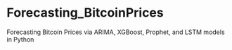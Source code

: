 # Forecasting_BitcoinPrices
Forecasting Bitcoin Prices via ARIMA, XGBoost, Prophet, and LSTM models in Python
